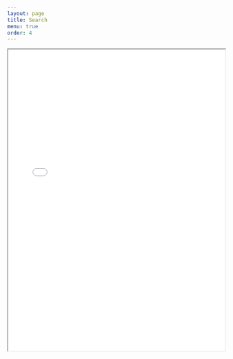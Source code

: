```yaml
---
layout: page
title: Search
menu: true
order: 4
---
```


<iframe src="/actual-search.html" style="width: 100%; height: 700px; background-color: white"></iframe>
